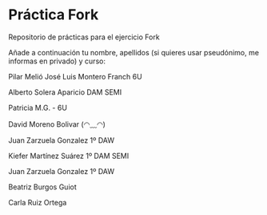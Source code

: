 ﻿# Práctica Fork

Repositorio de prácticas para el ejercicio Fork

Añade a continuación tu nombre, apellidos (si quieres usar pseudónimo, me informas en privado) y curso:

Pilar Melió
José Luis Montero Franch 6U

Alberto Solera Aparicio DAM SEMI

Patricia M.G. - 6U

David Moreno Bolivar (◠﹏◠)

Juan Zarzuela Gonzalez 1º DAW

Kiefer Martínez Suárez 1º DAM SEMI

Juan Zarzuela Gonzalez  1º DAW


Beatriz Burgos Guiot

Carla Ruiz Ortega




